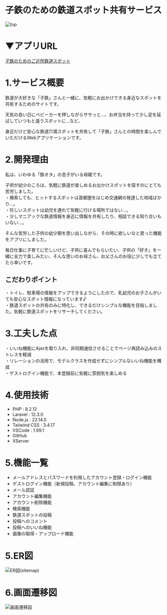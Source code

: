 # 子鉄のための鉄道スポット共有サービス
![top](https://github.com/user-attachments/assets/44fb3333-a06d-4ebd-bafb-34418908d048)

# ▼アプリURL
<a href="https://laravel-pf.railway-spot.com/" target="_blank">子鉄のためのご近所鉄道スポット</a>

# 1.サービス概要
鉄道が大好きな「子鉄」さんと一緒に、気軽にお出かけできる身近なスポットを共有するためのサイトです。

天気の良い日にベビーカーを押しながらササっと…、お弁当を持って少し足を延ばしていつもと違うスポットに…など、

身近だけど安心な鉄道穴場スポットを共有して「子鉄」さんとの時間を楽しんでいただけるWebアプリケーションです。

# 2.開発理由
私は、いわゆる「鉄オタ」の息子がいる母親です。

子供が幼少のころは、気軽に鉄道が楽しめるお出かけスポットを探すのにとても苦労しました。<br>・検索しても、ヒットするスポットは首都圏をはじめ交通網の発達した地域ばかり…。<br>・珍しいスポットは幼児を連れて気軽に行ける場所ではない…。<br>・少しマニアックな鉄道情報を身近に情報を共有したり、相談できる知り合いもいない…。

そんな苦労した子供の幼少期を思い出しながら、その時に欲しいなと思った機能をアプリにしました。

毎日仕事に子育てに忙しいけど、子供に喜んでもらいたい、子供の「好き」を一緒に全力で楽しみたい、そんな思いのお母さん、お父さんのお役に少しでも立てたら幸いです。

## こだわりポイント
・トイレ、駐車場の情報をアップできるようにしたので、乳幼児のお子さんがいても安心なスポット情報になっています♪<br>
・鉄道スポットの共有のみに特化し、できるだけシンプルな機能を目指しました。気軽に鉄道スポットをリサーチしてください。

# 3.工夫した点
・いいね機能にAjaxを取り入れ、非同期通信させることでページ再読み込みのストレスを軽減<br>
・リレーションの活用で、モデルクラスを作成せずにシンプルないいね機能を構成<br>
・ゲストログイン機能で、本登録前に気軽に雰囲気を楽しめる

# 4.使用技術
* PHP : 8.2.12
* Laravel : 12.3.0
* Node.js : 22.14.0
* Tailwind CSS : 3.4.17
* VSCode : 1.99.1
* GitHub
* XServer

# 5.機能一覧
* メールアドレスとパスワードを利用したアカウント登録・ログイン機能
* ゲストログイン機能（新規投稿、アカウント編集に制限あり）
* メール認証
* アカウント編集機能
* アカウント削除機能
* 検索機能
* 鉄道スポットの投稿
* 投稿へのコメント
* 投稿へのいいね機能
* 画像の取得・アップロード機能

# 5.ER図
![ER図(sitemap)](https://github.com/user-attachments/assets/00145058-6e62-4232-a89f-e8ba4221c2b3)

# 6.画面遷移図
![画面遷移図](https://github.com/user-attachments/assets/d98fb4c4-0c2f-4872-902d-4d2b68afc274)
